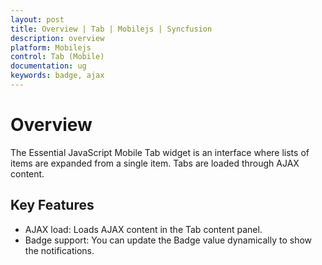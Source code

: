```yaml
---
layout: post
title: Overview | Tab | Mobilejs | Syncfusion
description: overview
platform: Mobilejs
control: Tab (Mobile)
documentation: ug
keywords: badge, ajax
---
```


# Overview

The Essential JavaScript Mobile Tab widget is an interface where lists of items are expanded from a single item. Tabs are loaded through AJAX content.

## Key Features

* AJAX load: Loads AJAX content in the Tab content panel.
* Badge support: You can update the Badge value dynamically to show the notifications.